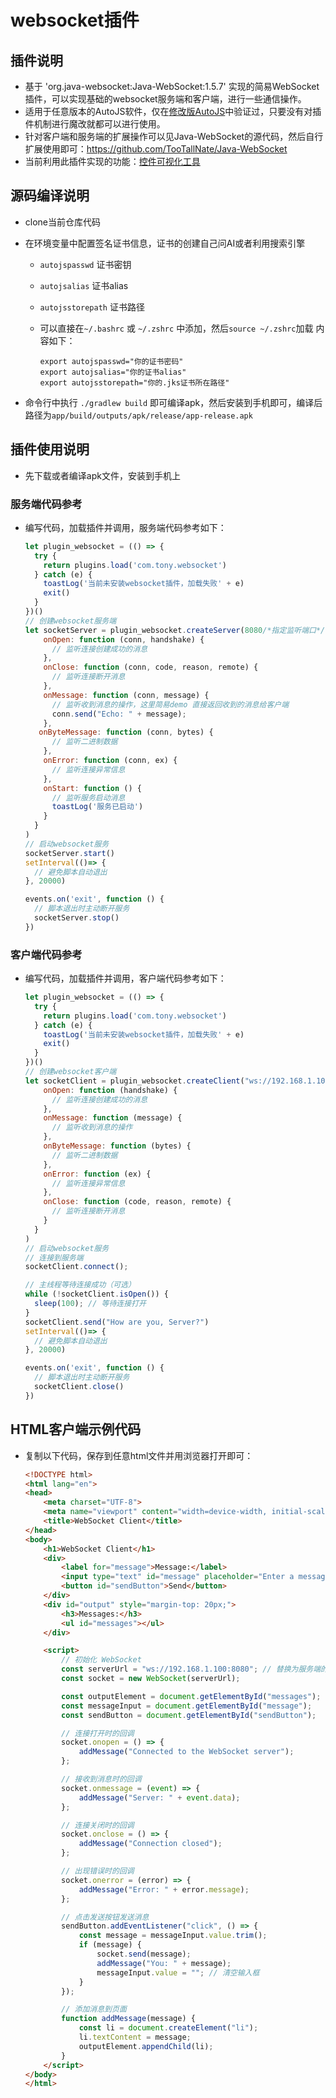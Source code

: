 # websocket插件

## 插件说明

- 基于 'org.java-websocket:Java-WebSocket:1.5.7' 实现的简易WebSocket插件，可以实现基础的websocket服务端和客户端，进行一些通信操作。
- 适用于任意版本的AutoJS软件，仅在[修改版AutoJS](https://github.com/TonyJiangWJ/Auto.js)中验证过，只要没有对插件机制进行魔改就都可以进行使用。
- 针对客户端和服务端的扩展操作可以见Java-WebSocket的源代码，然后自行扩展使用即可：https://github.com/TooTallNate/Java-WebSocket
- 当前利用此插件实现的功能：[控件可视化工具](https://github.com/TonyJiangWJ/WebSocketWidgetInspector)

## 源码编译说明

- clone当前仓库代码
- 在环境变量中配置签名证书信息，证书的创建自己问AI或者利用搜索引擎
  - `autojspasswd` 证书密钥
  - `autojsalias` 证书alias
  - `autojsstorepath` 证书路径
  - 可以直接在`~/.bashrc` 或 `~/.zshrc` 中添加，然后`source ~/.zshrc`加载 内容如下：

    ```shell
    export autojspasswd="你的证书密码"
    export autojsalias="你的证书alias"
    export autojsstorepath="你的.jks证书所在路径"
    ```

- 命令行中执行 `./gradlew build` 即可编译apk，然后安装到手机即可，编译后路径为`app/build/outputs/apk/release/app-release.apk`

## 插件使用说明

- 先下载或者编译apk文件，安装到手机上

### 服务端代码参考

- 编写代码，加载插件并调用，服务端代码参考如下：

  ```javascript
  let plugin_websocket = (() => {
    try {
      return plugins.load('com.tony.websocket')
    } catch (e) {
      toastLog('当前未安装websocket插件，加载失败' + e)
      exit()
    }
  })()
  // 创建websocket服务端
  let socketServer = plugin_websocket.createServer(8080/*指定监听端口*/, {
      onOpen: function (conn, handshake) {
        // 监听连接创建成功的消息
      },
      onClose: function (conn, code, reason, remote) {
        // 监听连接断开消息
      },
      onMessage: function (conn, message) {
        // 监听收到消息的操作，这里简易demo 直接返回收到的消息给客户端
        conn.send("Echo: " + message);
      },
     onByteMessage: function (conn, bytes) {
        // 监听二进制数据
      },
      onError: function (conn, ex) {
        // 监听连接异常信息
      },
      onStart: function () {
        // 监听服务启动消息
        toastLog('服务已启动')
      }
    }
  )
  // 启动websocket服务
  socketServer.start()
  setInterval(()=> {
    // 避免脚本自动退出
  }, 20000)
  
  events.on('exit', function () {
    // 脚本退出时主动断开服务
    socketServer.stop()
  })
  ```

### 客户端代码参考

- 编写代码，加载插件并调用，客户端代码参考如下：

  ```javascript
  let plugin_websocket = (() => {
    try {
      return plugins.load('com.tony.websocket')
    } catch (e) {
      toastLog('当前未安装websocket插件，加载失败' + e)
      exit()
    }
  })()
  // 创建websocket客户端
  let socketClient = plugin_websocket.createClient("ws://192.168.1.100:8080"/*指定服务ip和端口*/, {
      onOpen: function (handshake) {
        // 监听连接创建成功的消息
      },
      onMessage: function (message) {
        // 监听收到消息的操作
      },
      onByteMessage: function (bytes) {
        // 监听二进制数据
      },
      onError: function (ex) {
        // 监听连接异常信息
      },
      onClose: function (code, reason, remote) {
        // 监听连接断开消息
      }
    }
  )
  // 启动websocket服务
  // 连接到服务端
  socketClient.connect();

  // 主线程等待连接成功（可选）
  while (!socketClient.isOpen()) {
    sleep(100); // 等待连接打开
  }
  socketClient.send("How are you, Server?")
  setInterval(()=> {
    // 避免脚本自动退出
  }, 20000)

  events.on('exit', function () {
    // 脚本退出时主动断开服务
    socketClient.close()
  })
  ```

## HTML客户端示例代码

- 复制以下代码，保存到任意html文件并用浏览器打开即可：

  ```html
  <!DOCTYPE html>
  <html lang="en">
  <head>
      <meta charset="UTF-8">
      <meta name="viewport" content="width=device-width, initial-scale=1.0">
      <title>WebSocket Client</title>
  </head>
  <body>
      <h1>WebSocket Client</h1>
      <div>
          <label for="message">Message:</label>
          <input type="text" id="message" placeholder="Enter a message">
          <button id="sendButton">Send</button>
      </div>
      <div id="output" style="margin-top: 20px;">
          <h3>Messages:</h3>
          <ul id="messages"></ul>
      </div>

      <script>
          // 初始化 WebSocket
          const serverUrl = "ws://192.168.1.100:8080"; // 替换为服务端的地址和端口
          const socket = new WebSocket(serverUrl);

          const outputElement = document.getElementById("messages");
          const messageInput = document.getElementById("message");
          const sendButton = document.getElementById("sendButton");

          // 连接打开时的回调
          socket.onopen = () => {
              addMessage("Connected to the WebSocket server");
          };

          // 接收到消息时的回调
          socket.onmessage = (event) => {
              addMessage("Server: " + event.data);
          };

          // 连接关闭时的回调
          socket.onclose = () => {
              addMessage("Connection closed");
          };

          // 出现错误时的回调
          socket.onerror = (error) => {
              addMessage("Error: " + error.message);
          };

          // 点击发送按钮发送消息
          sendButton.addEventListener("click", () => {
              const message = messageInput.value.trim();
              if (message) {
                  socket.send(message);
                  addMessage("You: " + message);
                  messageInput.value = ""; // 清空输入框
              }
          });

          // 添加消息到页面
          function addMessage(message) {
              const li = document.createElement("li");
              li.textContent = message;
              outputElement.appendChild(li);
          }
      </script>
  </body>
  </html>

  ```

